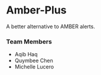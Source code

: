 # Amber-Plus

A better alternative to AMBER alerts.

### Team Members

- Aqib Haq
- Quymbee Chen
- Michelle Lucero
